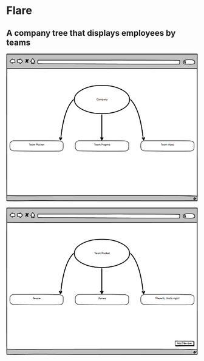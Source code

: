 # Flare
## A company tree that displays employees by teams

![Orchestration](images\CompanyPage.png)

![Orchestration](images\TeamPage.png)
